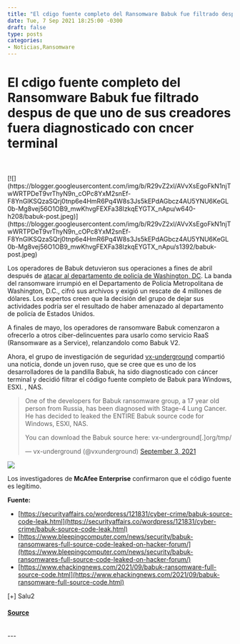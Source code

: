 ```yaml
---
title: "El cdigo fuente completo del Ransomware Babuk fue filtrado despus de que uno de sus creadores fuera diagnosticado con cncer terminal"
date: Tue, 7 Sep 2021 18:25:00 -0300
draft: false
type: posts
categories: 
- Noticias,Ransomware
---
```

# El cdigo fuente completo del Ransomware Babuk fue filtrado despus de que uno de sus creadores fuera diagnosticado con cncer terminal

<br/>

<br/>
[![](https://blogger.googleusercontent.com/img/b/R29vZ2xl/AVvXsEgoFkN1njTwWRTPDeT9vrThyN9n_cOPc8YxM2snEf-F8YnGlKSQzaSQrj0tnp6e4HmR6Pq4W8s3Js5kEPdAGbcz4AU5YNU6KeGL0b-Mg8vej56O1OB9_mwKhvgFEXFa38lzkqEYGTX_nApu/w640-h208/babuk-post.jpeg)](https://blogger.googleusercontent.com/img/b/R29vZ2xl/AVvXsEgoFkN1njTwWRTPDeT9vrThyN9n_cOPc8YxM2snEf-F8YnGlKSQzaSQrj0tnp6e4HmR6Pq4W8s3Js5kEPdAGbcz4AU5YNU6KeGL0b-Mg8vej56O1OB9_mwKhvgFEXFa38lzkqEYGTX_nApu/s1392/babuk-post.jpeg)

  

  

Los operadores de Babuk detuvieron sus operaciones a fines de abril después de [atacar al departamento de policía de Washington, DC](https://www.muyseguridad.net/2021/04/27/babuk-golpeapolicia-washington-dc/). La banda del ransomware irrumpió en el Departamento de Policía Metropolitana de Washington, D.C., cifró sus archivos y exigió un rescate de 4 millones de dólares. Los expertos creen que la decisión del grupo de dejar sus actividades podría ser el resultado de haber amenazado al departamento de policía de Estados Unidos. 

  

A finales de mayo, los operadores de ransomware Babuk comenzaron a ofrecerlo a otros ciber-delincuentes para usarlo como servicio RaaS (Ransomware as a Service), relanzandolo como Babuk V2.

  

Ahora, el grupo de investigación de seguridad [vx-underground](https://twitter.com/vxunderground) compartió una noticia, donde un joven ruso, que se cree que es uno de los desarrolladores de la pandilla Babuk, ha sido diagnosticado con cáncer terminal y decidió filtrar el código fuente completo de Babuk para Windows, ESXI. , NAS. 

  

> One of the developers for Babuk ransomware group, a 17 year old person from Russia, has been diagnosed with Stage-4 Lung Cancer. He has decided to leaked the ENTIRE Babuk source code for Windows, ESXI, NAS.  
>   
> You can download the Babuk source here: vx-underground\[.\]org/tmp/
> 
> — vx-underground (@vxunderground) [September 3, 2021](https://twitter.com/vxunderground/status/1433758742244478982?ref_src=twsrc%5Etfw)

  

  

[![](https://blogger.googleusercontent.com/img/b/R29vZ2xl/AVvXsEgmu0yJRVLU009dofp3zU5MlXBn7eAC-qZmBsMcMOxZR1Clmcr4NAQjFdReB99CTSMWIl7gxit15ZpA9575UWW9VpnC73BdukVwdCnBs_r8gnhycoicb_KgoF7ohQjpqahfz59G2pcoKxQF/s16000/babuk_source_code.png)](https://blogger.googleusercontent.com/img/b/R29vZ2xl/AVvXsEgmu0yJRVLU009dofp3zU5MlXBn7eAC-qZmBsMcMOxZR1Clmcr4NAQjFdReB99CTSMWIl7gxit15ZpA9575UWW9VpnC73BdukVwdCnBs_r8gnhycoicb_KgoF7ohQjpqahfz59G2pcoKxQF/s626/babuk_source_code.png)

  

Los investigadores de **McAfee Enterprise** confirmaron que el código fuente es legítimo. 

  

**Fuente:**

-   [https://securityaffairs.co/wordpress/121831/cyber-crime/babuk-source-code-leak.html](https://securityaffairs.co/wordpress/121831/cyber-crime/babuk-source-code-leak.html)
-   [https://www.bleepingcomputer.com/news/security/babuk-ransomwares-full-source-code-leaked-on-hacker-forum/](https://www.bleepingcomputer.com/news/security/babuk-ransomwares-full-source-code-leaked-on-hacker-forum/)
-   [https://www.ehackingnews.com/2021/09/babuk-ransomware-full-source-code.html](https://www.ehackingnews.com/2021/09/babuk-ransomware-full-source-code.html)

  

  

\[+\] Salu2

#### [Source](http://www.blackploit.com/2021/09/el-codigo-fuente-completo-del.html)

<br/>
---
